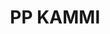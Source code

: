 ---
title: PP KAMMI
layout: layout/contentlist
pagination:
    data: collections.pusat
    size: 10
    alias: posts
permalink: "/berita/pusat/{% if pagination.pageNumber > 0 %}/page-{{ pagination.pageNumber | plus: 1 }}.html{% else %}index.html{% endif %}"
---